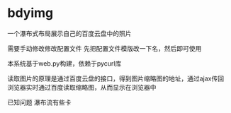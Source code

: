 bdyimg
======

一个瀑布式布局展示自己的百度云盘中的照片

需要手动修改修改配置文件
先把配置文件模版改一下名，然后即可使用

本系统基于web.py构建，依赖于pycurl库

读取图片的原理是通过百度云盘的接口，得到图片缩略图的地址，通过ajax传回
浏览器实时通过百度读取缩略图，从而显示在浏览器中

已知问题
瀑布流有些卡
